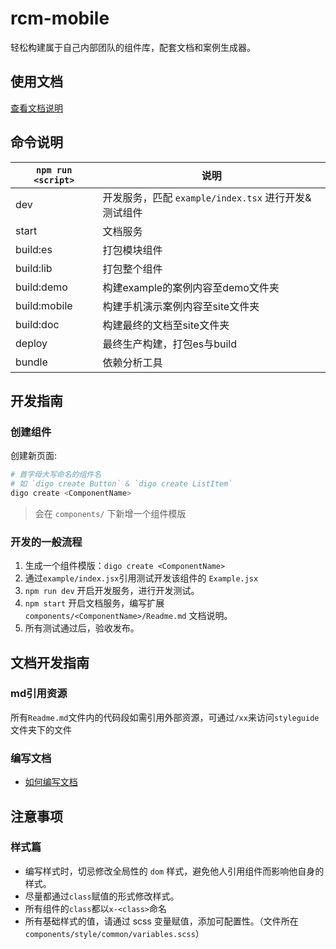 # rcm-mobile
轻松构建属于自己内部团队的组件库，配套文档和案例生成器。

## 使用文档
[查看文档说明](https://rc-mobile.github.io/rcm-mobile/)

## 命令说明
|`npm run <script>`|说明|
|------------------|---|
|dev|开发服务，匹配 `example/index.tsx` 进行开发&测试组件|
|start|文档服务|
|build:es|打包模块组件|
|build:lib|打包整个组件|
|build:demo|构建example的案例内容至demo文件夹|
|build:mobile|构建手机演示案例内容至site文件夹|
|build:doc|构建最终的文档至site文件夹|
|deploy|最终生产构建，打包es与build|
|bundle|依赖分析工具|

## 开发指南

### 创建组件
创建新页面:
```bash
# 首字母大写命名的组件名
# 如 `digo create Button` & `digo create ListItem`
digo create <ComponentName>
```

> 会在 `components/` 下新增一个组件模版

### 开发的一般流程
1. 生成一个组件模版：`digo create <ComponentName>`
2. 通过`example/index.jsx`引用测试开发该组件的 `Example.jsx`
3. `npm run dev` 开启开发服务，进行开发测试。
4. `npm start` 开启文档服务，编写扩展 `components/<ComponentName>/Readme.md` 文档说明。
5. 所有测试通过后，验收发布。


## 文档开发指南

### md引用资源
所有`Readme.md`文件内的代码段如需引用外部资源，可通过`/xx`来访问`styleguide`文件夹下的文件

### 编写文档
- [如何编写文档](https://react-styleguidist.js.org/docs/documenting.html#public-methods)

## 注意事项

### 样式篇
- 编写样式时，切忌修改全局性的 `dom` 样式，避免他人引用组件而影响他自身的样式。
- 尽量都通过`class`赋值的形式修改样式。
- 所有组件的`class`都以`x-<class>`命名
- 所有基础样式的值，请通过 scss 变量赋值，添加可配置性。（文件所在 `components/style/common/variables.scss`）